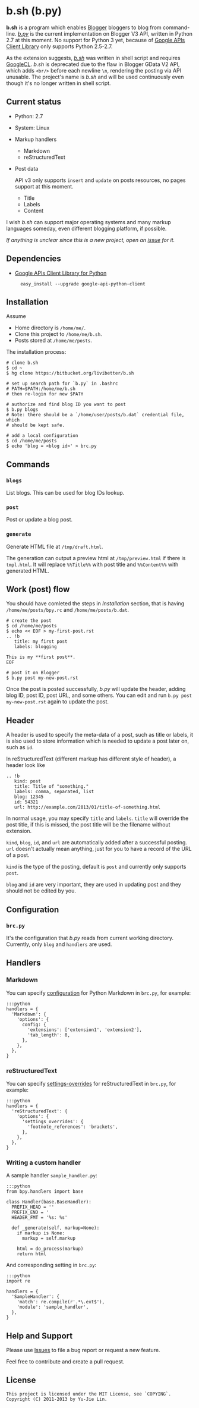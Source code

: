 b.sh (b.py)
===========

**b.sh** is a program which enables [Blogger][] bloggers to blog from command-line. *[b.py][]* is the current implementation on Blogger V3 API, written in Python 2.7 at this moment. No support for Python 3 yet, because of [Google APIs Client Library][GoogleAPI] only supports Python 2.5-2.7.

As the extension suggests, *[b.sh][]* was written in shell script and requires [GoogleCL][]. *b.sh* is deprecated due to the flaw in Blogger GData V2 API, which adds `<br/>` before each newline `\n`, rendering the posting via API unusable. The project's name is *b.sh* and will be used continuously even though it's no longer written in shell script.

Current status
--------------

* Python: 2.7
* System: Linux
* Markup handlers

    * Markdown
    * reStructuredText

* Post data

    API v3 only supports `insert` and `update` on posts resources, no pages support at this moment.
  
    * Title
    * Labels
    * Content

I wish *b.sh* can support major operating systems and many markup languages someday, even different blogging platform, if possible.

*If anything is unclear since this is a new project, open an [issue][issues] for it.*

Dependencies
------------

* [Google APIs Client Library for Python][GoogleAPI]

        easy_install --upgrade google-api-python-client

Installation
------------

Assume

* Home directory is `/home/me/`.
* Clone this project to `/home/me/b.sh`.
* Posts stored at `/home/me/posts`.

The installation process:

    # clone b.sh
    $ cd ~
    $ hg clone https://bitbucket.org/livibetter/b.sh

    # set up search path for `b.py` in .bashrc
    # PATH=$PATH:/home/me/b.sh
    # then re-login for new $PATH

    # authorize and find blog ID you want to post
    $ b.py blogs
    # Note: there should be a `/home/user/posts/b.dat` credential file, which
    # should be kept safe.

    # add a local configuration
    $ cd /home/me/posts
    $ echo 'blog = <blog id>' > brc.py

Commands
--------

### `blogs`

List blogs. This can be used for blog IDs lookup.

### `post`

Post or update a blog post.

### `generate`

Generate HTML file at `/tmp/draft.html`.

The generation can output a preview html at `/tmp/preview.html` if there is `tmpl.html`. It will replace `%%Title%%` with post title and `%%Content%%` with generated HTML.

Work (post) flow
----------------

You should have comleted the steps in *Installation* section, that is having `/home/me/posts/bpy.rc` and `/home/me/posts/b.dat`.

    # create the post
    $ cd /home/me/posts
    $ echo << EOF > my-first-post.rst
    .. !b
       title: my first post
       labels: blogging

    This is my **first post**.
    EOF

    # post it on Blogger
    $ b.py post my-new-post.rst

Once the post is posted successfully, *b.py* will update the header, adding blog ID, post ID, post URL, and some others. You can edit and run `b.py post my-new-post.rst` again to update the post.

Header
------

A header is used to specify the meta-data of a post, such as title or labels, it is also used to store information which is needed to update a post later on, such as `id`.

In reStructuredText (different markup has different style of header), a header look like

    .. !b
       kind: post
       title: Title of "something."
       labels: comma, separated, list
       blog: 12345
       id: 54321
       url: http://example.com/2013/01/title-of-something.html

In normal usage, you may specify `title` and `labels`. `title` will override the post title, if this is missed, the post title will be the filename without extension.

`kind`, `blog`, `id`, and `url` are automatically added after a successful posting. `url` doesn't actually mean anything, just for you to have a record of the URL of a post.

`kind` is the type of the posting, default is `post` and currently only supports `post`.

`blog` and `id` are very important, they are used in updating post and they should not be edited by you.

Configuration
-------------

### `brc.py`

It's the configuration that *b.py* reads from current working directory. Currently, only `blog` and `handlers` are used.

Handlers
--------

### Markdown

You can specify [configuration][markdown-config] for Python Markdown in `brc.py`, for example:

    :::python
    handlers = {
      'Markdown': {
        'options': {
          config: {
            'extensions': ['extension1', 'extension2'],
            'tab_length': 8,
          },
        },
      },
    }


### reStructuredText

You can specify [settings-overrides][] for reStructuredText in `brc.py`, for example:

    :::python
    handlers = {
      'reStructuredText': {
        'options': {
          'settings_overrides': {
            'footnote_references': 'brackets',
          },
        },
      },
    }


### Writing a custom handler

A sample handler `sample_handler.py`:

    :::python
    from bpy.handlers import base

    class Handler(base.BaseHandler):
      PREFIX_HEAD = ''
      PREFIX_END = '
      HEADER_FMT = '%s: %s'

      def _generate(self, markup=None):
        if markup is None:
          markup = self.markup

        html = do_process(markup)
        return html

And corresponding setting in `brc.py`:

    :::python
    import re

    handlers = {
      'SampleHandler': {
        'match': re.compile(r'.*\.ext$'),
        'module': 'sample_handler',
      },
    }

Help and Support
----------------

Please use [Issues][issues] to file a bug report or request a new feature.

Feel free to contribute and create a pull request.

License
-------

    This project is licensed under the MIT License, see `COPYING`.
    Copyright (C) 2011-2013 by Yu-Jie Lin.

[b.sh]: https://bitbucket.org/livibetter/b.sh/src/tip/b.sh
[b.py]: https://bitbucket.org/livibetter/b.sh/src/tip/b.sh
[Blogger]: http://www.blogger.com
[GoogleCL]: http://code.google.com/p/googlecl/
[GoogleAPI]: https://developers.google.com/blogger/docs/3.0/api-lib/python
[markdown-config]: http://packages.python.org/Markdown/reference.html#markdown
[settings-overrides]: http://docutils.sourceforge.net/docs/user/config.html#html4css1-writer
[issues]: https://bitbucket.org/livibetter/b.sh/issues
